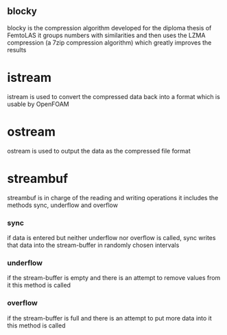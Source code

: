 ## blocky
blocky is the compression algorithm developed for the diploma thesis of FemtoLAS
it groups numbers with similarities and then uses the LZMA compression (a 7zip compression algorithm) which greatly improves the results


# istream
istream is used to convert the compressed data back into a format which is usable by OpenFOAM


# ostream
ostream is used to output the data as the compressed file format


# streambuf
streambuf is in charge of the reading and writing operations
it includes the methods sync, underflow and overflow
  
### sync
if data is entered but neither underflow nor overflow is called, sync writes that data into the stream-buffer in randomly chosen intervals
### underflow
if the stream-buffer is empty and there is an attempt to remove values from it this method is called
### overflow
if the stream-buffer is full and there is an attempt to put more data into it this method is called
